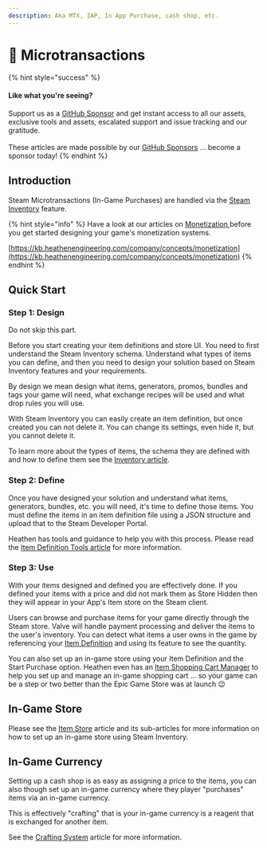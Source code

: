```yaml
---
description: Aka MTX, IAP, In App Purchase, cash shop, etc.
---
```


# 💸 Microtransactions

{% hint style="success" %}
#### Like what you're seeing?

Support us as a [GitHub Sponsor](../../../become-a-sponsor/) and get instant access to all our assets, exclusive tools and assets, escalated support and issue tracking and our gratitude.\
\
These articles are made possible by our [GitHub Sponsors](../../../become-a-sponsor/) ... become a sponsor today!
{% endhint %}

## &#x20;Introduction

Steam Microtransactions (In-Game Purchases) are handled via the [Steam Inventory](../../../company/steam/steamworks/inventory/) feature.&#x20;

{% hint style="info" %}
Have a look at our articles on [Monetization ](../../../company/design/monetization/)before you get started designing your game's monetization systems.&#x20;

[https://kb.heathenengineering.com/company/concepts/monetization](https://kb.heathenengineering.com/company/concepts/monetization)
{% endhint %}

## Quick Start

### Step 1: Design

Do not skip this part.

Before you start creating your item definitions and store UI. You need to first understand the Steam Inventory schema. Understand what types of items you can define, and then you need to design your solution based on Steam Inventory features and your requirements.&#x20;

By design we mean design what items, generators, promos, bundles and tags your game will need, what exchange recipes will be used and what drop rules you will use.

With Steam Inventory you can easily create an item definition, but once created you can not delete it. You can change its settings, even hide it, but you cannot delete it.

To learn more about the types of items, the schema they are defined with and how to define them see the [Inventory article](../../../company/steam/steamworks/inventory/).

### Step 2: Define

Once you have designed your solution and understand what items, generators, bundles, etc. you will need, it's time to define those items. You must define the items in an item definition file using a JSON structure and upload that to the Steam Developer Portal.

Heathen has tools and guidance to help you with this process. Please read the [Item Definition Tools article](../item-definition-tools.md) for more information.

### Step 3: Use

With your items designed and defined you are effectively done. If you defined your items with a price and did not mark them as Store Hidden then they will appear in your App's Item store on the Steam client.

Users can browse and purchase items for your game directly through the Steam store. Valve will handle payment processing and deliver the items to the user's inventory. You can detect what items a user owns in the game by referencing your [Item Definition](../../../company/steam/steamworks/inventory/#item-definition) and using its feature to see the quantity.

You can also set up an in-game store using your Item Definition and the Start Purchase option. Heathen even has an [Item Shopping Cart Manager](../../../assets/steamworks/unity/components/item-shopping-cart-manager.md) to help you set up and manage an in-game shopping cart ... so your game can be a step or two better than the Epic Game Store was at launch :wink:

## In-Game Store

Please see the [Item Store](item-store/) article and its sub-articles for more information on how to set up an in-game store using Steam Inventory.

## In-Game Currency

Setting up a cash shop is as easy as assigning a price to the items, you can also though set up an in-game currency where they player "purchases" items via an in-game currency.

This is effectively "crafting" that is your in-game currency is a reagent that is exchanged for another item.

See the [Crafting System](../crafting-system.md) article for more information.
